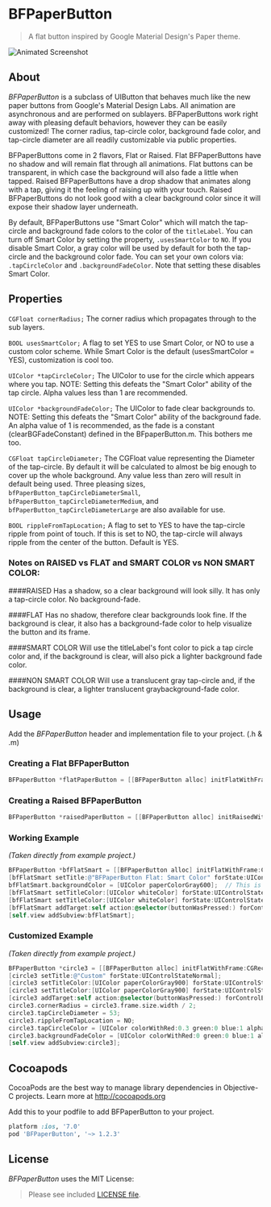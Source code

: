 BFPaperButton
=============

> A flat button inspired by Google Material Design's Paper theme.

![Animated Screenshot](https://raw.githubusercontent.com/bfeher/BFPaperButton/master/BFPaperButtonDemoGif2.gif "Animated Screenshot")


About
---------
_BFPaperButton_ is a subclass of UIButton that behaves much like the new paper buttons from Google's Material Design Labs.
All animation are asynchronous and are performed on sublayers.
BFPaperButtons work right away with pleasing default behaviors, however they can be easily customized! The corner radius, tap-circle color, background fade color, and tap-circle diameter are all readily customizable via public properties.

BFPaperButtons come in 2 flavors, Flat or Raised. 
Flat BFPaperButtons have no shadow and will remain flat through all animations. Flat buttons can be transparent, in which case the background will also fade a little when tapped.
Raised BFPaperButtons have a drop shadow that animates along with a tap, giving it the feeling of raising up with your touch. Raised BFPaperButtons do not look good with a clear background color since it will expose their shadow layer underneath.

By default, BFPaperButtons use "Smart Color" which will match the tap-circle and background fade colors to the color of the `titleLabel`.
You can turn off Smart Color by setting the property, `.usesSmartColor` to `NO`. If you disable Smart Color, a gray color will be used by default for both the tap-circle and the background color fade.
You can set your own colors via: `.tapCircleColor` and `.backgroundFadeColor`. Note that setting these disables Smart Color.

## Properties
`CGFloat cornerRadius;` 
The corner radius which propagates through to the sub layers.

`BOOL usesSmartColor;` 
A flag to set YES to use Smart Color, or NO to use a custom color scheme. While Smart Color is the default (usesSmartColor = YES), customization is cool too.

`UIColor *tapCircleColor;` 
The UIColor to use for the circle which appears where you tap. NOTE: Setting this defeats the "Smart Color" ability of the tap circle. Alpha values less than 1 are recommended.

`UIColor *backgroundFadeColor;` 
The UIColor to fade clear backgrounds to. NOTE: Setting this defeats the "Smart Color" ability of the background fade. An alpha value of 1 is recommended, as the fade is a constant (clearBGFadeConstant) defined in the BFpaperButton.m. This bothers me too.

`CGFloat tapCircleDiameter;` 
The CGFloat value representing the Diameter of the tap-circle. By default it will be calculated to almost be big enough to cover up the whole background. Any value less than zero will result in default being used. Three pleasing sizes, `bfPaperButton_tapCircleDiameterSmall`, `bfPaperButton_tapCircleDiameterMedium`, and `bfPaperButton_tapCircleDiameterLarge` are also available for use.

`BOOL rippleFromTapLocation;`
A flag to set to YES to have the tap-circle ripple from point of touch. If this is set to NO, the tap-circle will always ripple from the center of the button. Default is YES.

### Notes on RAISED vs FLAT and SMART COLOR vs NON SMART COLOR:
####RAISED
Has a shadow, so a clear background will look silly. It has only a tap-circle color. No background-fade.
 
####FLAT
Has no shadow, therefore clear backgrounds look fine. If the background is clear, it also has a background-fade color to help visualize the button and its frame.

####SMART COLOR
Will use the titleLabel's font color to pick a tap circle color and, if the background is clear, will also pick a lighter background fade color.
 
####NON SMART COLOR
Will use a translucent gray tap-circle and, if the background is clear, a lighter translucent graybackground-fade color.


Usage
---------
Add the _BFPaperButton_ header and implementation file to your project. (.h & .m)

### Creating a Flat BFPaperButton
```objective-c
BFPaperButton *flatPaperButton = [[BFPaperButton alloc] initFlatWithFrame:rect];
```

### Creating a Raised BFPaperButton
```objective-c
BFPaperButton *raisedPaperButton = [[BFPaperButton alloc] initRaisedWithFrame:rect];
```

### Working Example
*(Taken directly from example project.)*
```objective-c
BFPaperButton *bfFlatSmart = [[BFPaperButton alloc] initFlatWithFrame:CGRectMake(20, 20, 280, 43)];
[bfFlatSmart setTitle:@"BFPaperButton Flat: Smart Color" forState:UIControlStateNormal];
bfFlatSmart.backgroundColor = [UIColor paperColorGray600];	// This is from the included cocoapod "UIColor+BFPaperColors".
[bfFlatSmart setTitleColor:[UIColor whiteColor] forState:UIControlStateNormal];
[bfFlatSmart setTitleColor:[UIColor whiteColor] forState:UIControlStateHighlighted];
[bfFlatSmart addTarget:self action:@selector(buttonWasPressed:) forControlEvents:UIControlEventTouchUpInside];
[self.view addSubview:bfFlatSmart];
```

### Customized Example
*(Taken directly from example project.)*
```objective-c
BFPaperButton *circle3 = [[BFPaperButton alloc] initFlatWithFrame:CGRectMake(212, 468, 86, 86)];
[circle3 setTitle:@"Custom" forState:UIControlStateNormal];
[circle3 setTitleColor:[UIColor paperColorGray900] forState:UIControlStateNormal];
[circle3 setTitleColor:[UIColor paperColorGray900] forState:UIControlStateHighlighted];
[circle3 addTarget:self action:@selector(buttonWasPressed:) forControlEvents:UIControlEventTouchUpInside];
circle3.cornerRadius = circle3.frame.size.width / 2;
circle3.tapCircleDiameter = 53;
circle3.rippleFromTapLocation = NO;
circle3.tapCircleColor = [UIColor colorWithRed:0.3 green:0 blue:1 alpha:0.6];  // Setting this color overrides "Smart Color".
circle3.backgroundFadeColor = [UIColor colorWithRed:0 green:0 blue:1 alpha:1]; // Setting this color overrides "Smart Color".
[self.view addSubview:circle3];
```

Cocoapods
-------

CocoaPods are the best way to manage library dependencies in Objective-C projects.
Learn more at http://cocoapods.org

Add this to your podfile to add BFPaperButton to your project.
```ruby
platform :ios, '7.0'
pod 'BFPaperButton', '~> 1.2.3'
```


License
--------
_BFPaperButton_ uses the MIT License:

> Please see included [LICENSE file](https://raw.githubusercontent.com/bfeher/BFPaperButton/master/LICENSE.md).
